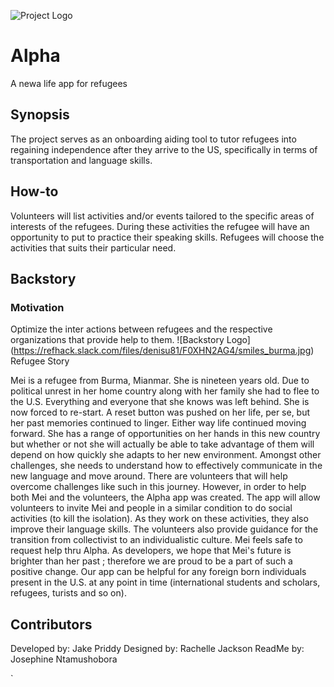 ![Project Logo](/public/images/wireframes/splashDouble.png)
# Alpha
A newa life app for refugees

## Synopsis 
The project serves as an onboarding aiding tool to tutor refugees into regaining independence after they arrive to the US, specifically in terms of transportation and language skills.
## How-to
Volunteers will list activities and/or events tailored to the specific areas of interests of the refugees. During these activities the refugee will have an opportunity to put to practice their speaking skills.
Refugees will choose the activities that suits their particular need. 
## Backstory
### Motivation 
Optimize the inter actions between refugees and the respective organizations that provide help to them.
![Backstory Logo] (https://refhack.slack.com/files/denisu81/F0XHN2AG4/smiles_burma.jpg)
Refugee Story

Mei is a refugee from Burma, Mianmar. She is nineteen years old. 
Due to political unrest in her home country along with her family she had to flee to the U.S.
Everything and everyone that she knows was left behind. She is now forced to re-start. A reset button was pushed on her life, per se, but her past memories continued to linger. Either way life continued moving forward.
She has a range of opportunities on her hands in this new country but whether or not she will actually be able to take advantage of them will depend on how quickly she adapts to her new environment.
Amongst other challenges, she needs to understand how to effectively communicate in the new language and move around. There are volunteers that will help overcome challenges like such in this journey. However, in order to help both Mei and the volunteers, the Alpha app was created.
The app will allow volunteers to invite Mei and people in a similar condition to do social activities (to kill the isolation). As they work on these activities, they also improve their language skills. The volunteers also provide guidance for the transition from collectivist to an individualistic culture.
Mei feels safe to request help thru Alpha. As developers, we hope that Mei's future is brighter than her past ; therefore we are proud to be a part of such a positive change.
Our app can be helpful for any foreign born individuals present in the U.S. at any point in time (international students and scholars, refugees, turists and so on).
## Contributors
Developed by: Jake Priddy 
Designed by: Rachelle Jackson
ReadMe by: Josephine Ntamushobora

`